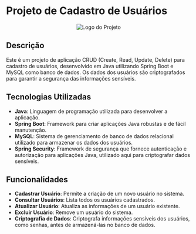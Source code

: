 #  Projeto de Cadastro de Usuários

<p align="center">
<img src="https://webmaissistemas.com.br/cadastro-de-clientes/images/automacoes-cadastro-de-clientes.svg" alt="Logo do Projeto"/>
</p>

## Descrição
Este é um projeto de aplicação CRUD (Create, Read, Update, Delete) para cadastro de usuários, desenvolvido em Java utilizando Spring Boot e MySQL como banco de dados. Os dados dos usuários são criptografados para garantir a segurança das informações sensíveis.

## Tecnologias Utilizadas
- **Java**: Linguagem de programação utilizada para desenvolver a aplicação.
- **Spring Boot**: Framework para criar aplicações Java robustas e de fácil manutenção.
- **MySQL**: Sistema de gerenciamento de banco de dados relacional utilizado para armazenar os dados dos usuários.
- **Spring Security**: Framework de segurança que fornece autenticação e autorização para aplicações Java, utilizado aqui para criptografar dados sensíveis.

## Funcionalidades
- **Cadastrar Usuário**: Permite a criação de um novo usuário no sistema.
- **Consultar Usuários**: Lista todos os usuários cadastrados.
- **Atualizar Usuário**: Atualiza as informações de um usuário existente.
- **Excluir Usuário**: Remove um usuário do sistema.
- **Criptografia de Dados**: Criptografa informações sensíveis dos usuários, como senhas, antes de armazená-las no banco de dados.
